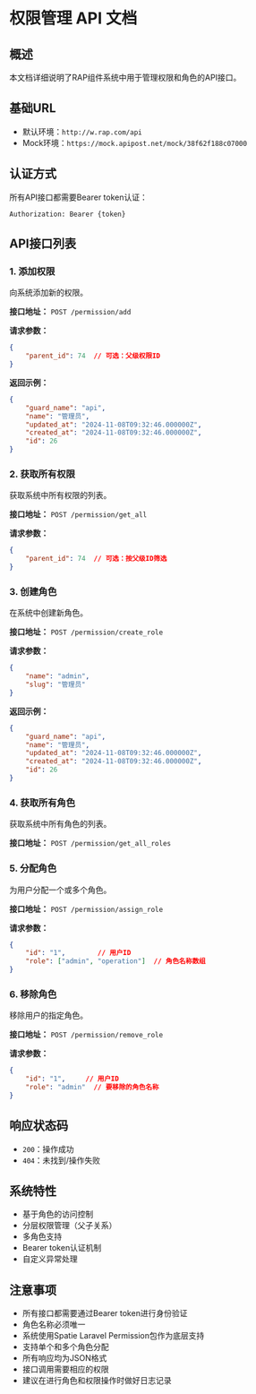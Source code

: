 # 权限管理 API 文档

## 概述
本文档详细说明了RAP组件系统中用于管理权限和角色的API接口。

## 基础URL
- 默认环境：`http://w.rap.com/api`
- Mock环境：`https://mock.apipost.net/mock/38f62f188c07000`

## 认证方式
所有API接口都需要Bearer token认证：
```
Authorization: Bearer {token}
```

## API接口列表

### 1. 添加权限
向系统添加新的权限。

**接口地址：** `POST /permission/add`

**请求参数：**
```json
{
    "parent_id": 74  // 可选：父级权限ID
}
```

**返回示例：**
```json
{
    "guard_name": "api",
    "name": "管理员",
    "updated_at": "2024-11-08T09:32:46.000000Z",
    "created_at": "2024-11-08T09:32:46.000000Z",
    "id": 26
}
```

### 2. 获取所有权限
获取系统中所有权限的列表。

**接口地址：** `POST /permission/get_all`

**请求参数：**
```json
{
    "parent_id": 74  // 可选：按父级ID筛选
}
```

### 3. 创建角色
在系统中创建新角色。

**接口地址：** `POST /permission/create_role`

**请求参数：**
```json
{
    "name": "admin",
    "slug": "管理员"
}
```

**返回示例：**
```json
{
    "guard_name": "api",
    "name": "管理员",
    "updated_at": "2024-11-08T09:32:46.000000Z",
    "created_at": "2024-11-08T09:32:46.000000Z",
    "id": 26
}
```

### 4. 获取所有角色
获取系统中所有角色的列表。

**接口地址：** `POST /permission/get_all_roles`

### 5. 分配角色
为用户分配一个或多个角色。

**接口地址：** `POST /permission/assign_role`

**请求参数：**
```json
{
    "id": "1",        // 用户ID
    "role": ["admin", "operation"]  // 角色名称数组
}
```

### 6. 移除角色
移除用户的指定角色。

**接口地址：** `POST /permission/remove_role`

**请求参数：**
```json
{
    "id": "1",     // 用户ID
    "role": "admin"  // 要移除的角色名称
}
```

## 响应状态码
- `200`：操作成功
- `404`：未找到/操作失败

## 系统特性
- 基于角色的访问控制
- 分层权限管理（父子关系）
- 多角色支持
- Bearer token认证机制
- 自定义异常处理

## 注意事项
- 所有接口都需要通过Bearer token进行身份验证
- 角色名称必须唯一
- 系统使用Spatie Laravel Permission包作为底层支持
- 支持单个和多个角色分配
- 所有响应均为JSON格式
- 接口调用需要相应的权限
- 建议在进行角色和权限操作时做好日志记录

